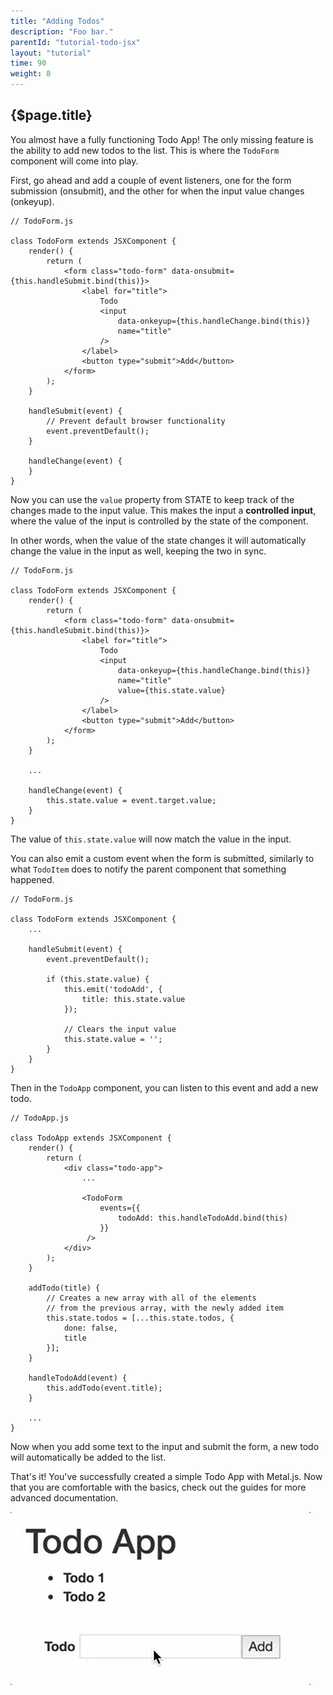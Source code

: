 ```yaml
---
title: "Adding Todos"
description: "Foo bar."
parentId: "tutorial-todo-jsx"
layout: "tutorial"
time: 90
weight: 8
---
```


## {$page.title}

You almost have a fully functioning Todo App! The only missing feature is the
ability to add new todos to the list. This is where the `TodoForm` component
will come into play.

First, go ahead and add a couple of event listeners, one for the form
submission (onsubmit), and the other for when the input value changes (onkeyup).

```text/jsx
// TodoForm.js

class TodoForm extends JSXComponent {
	render() {
		return (
			<form class="todo-form" data-onsubmit={this.handleSubmit.bind(this)}>
				<label for="title">
					Todo
					<input
						data-onkeyup={this.handleChange.bind(this)}
						name="title"
					/>
				</label>
				<button type="submit">Add</button>
			</form>
		);
	}

	handleSubmit(event) {
		// Prevent default browser functionality
		event.preventDefault();
	}

	handleChange(event) {
	}
}
```

Now you can use the `value` property from STATE to keep track of the changes
made to the input value. This makes the input a **controlled input**, where the
value of the input is controlled by the state of the component.

In other words, when the value of the state changes it will automatically change
the value in the input as well, keeping the two in sync.

```text/jsx
// TodoForm.js

class TodoForm extends JSXComponent {
	render() {
		return (
			<form class="todo-form" data-onsubmit={this.handleSubmit.bind(this)}>
				<label for="title">
					Todo
					<input
						data-onkeyup={this.handleChange.bind(this)}
						name="title"
						value={this.state.value}
					/>
				</label>
				<button type="submit">Add</button>
			</form>
		);
	}

	...

	handleChange(event) {
		this.state.value = event.target.value;
	}
}
```

The value of `this.state.value` will now match the value in the input.

You can also emit a custom event when the form is submitted, similarly to
what `TodoItem` does to notify the parent component that something happened.

```text/jsx
// TodoForm.js

class TodoForm extends JSXComponent {
	...

	handleSubmit(event) {
		event.preventDefault();

		if (this.state.value) {
			this.emit('todoAdd', {
				title: this.state.value
			});

			// Clears the input value
			this.state.value = '';
		}
	}
}
```

Then in the `TodoApp` component, you can listen to this event and add a new
todo.

```text/jsx
// TodoApp.js

class TodoApp extends JSXComponent {
	render() {
		return (
			<div class="todo-app">
				...

				<TodoForm
					events={{
						todoAdd: this.handleTodoAdd.bind(this)
					}}
				 />
			</div>
		);
	}

	addTodo(title) {
		// Creates a new array with all of the elements
		// from the previous array, with the newly added item
		this.state.todos = [...this.state.todos, {
			done: false,
			title
		}];
	}

	handleTodoAdd(event) {
		this.addTodo(event.title);
	}

	...
}
```

Now when you add some text to the input and submit the form, a new todo will
automatically be added to the list.

That's it! You've successfully created a simple Todo App with Metal.js. Now that
you are comfortable with the basics, check out the guides for more advanced
documentation.

![Finished GIF](/images/tutorials/todo-app/finished_todo_anim.gif "Finished GIF")

